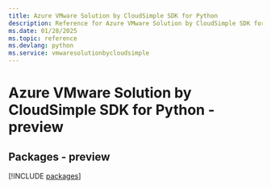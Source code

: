 ```yaml
---
title: Azure VMware Solution by CloudSimple SDK for Python
description: Reference for Azure VMware Solution by CloudSimple SDK for Python
ms.date: 01/28/2025
ms.topic: reference
ms.devlang: python
ms.service: vmwaresolutionbycloudsimple
---
```

# Azure VMware Solution by CloudSimple SDK for Python - preview
## Packages - preview
[!INCLUDE [packages](vmware-solution-by-cloudsimple-index.md)]